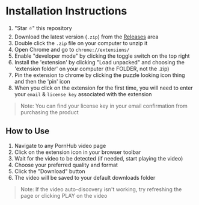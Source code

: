 # Installation Instructions

1. "Star ⭐" this repository
2. Download the latest version (`.zip`) from the [Releases](https://github.com/serpapps/pornhub-video-downloader/releases) area
3. Double click the `.zip` file on your computer to unzip it
4. Open Chrome and go to `chrome://extensions/`
5. Enable "developer mode" by clicking the toggle switch on the top right
6. Install the 'extension' by clicking "Load unpacked" and choosing the 'extension folder' on your computer (the FOLDER, not the .zip)
7. Pin the extension to chrome by clicking the puzzle looking icon thing and then the 'pin' icon
8. When you click on the extension for the first time, you will need to enter your `email` & `license key` associated with the extension

> Note: You can find your license key in your email confirmation from purchasing the product

## How to Use

1. Navigate to any PornHub video page
2. Click on the extension icon in your browser toolbar
3. Wait for the video to be detected (if needed, start playing the video)
4. Choose your preferred quality and format
5. Click the "Download" button
6. The video will be saved to your default downloads folder

> Note: If the video auto-discovery isn't working, try refreshing the page or clicking PLAY on the video
